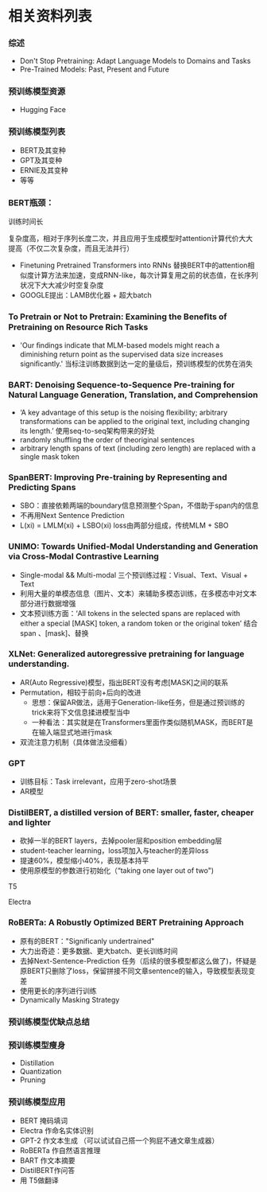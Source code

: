 # 相关资料列表



### 综述
- Don't Stop Pretraining: Adapt Language Models to Domains and Tasks
- Pre-Trained Models: Past, Present and Future

### 预训练模型资源

- Hugging Face


### 预训练模型列表

- BERT及其变种
- GPT及其变种
- ERNIE及其变种
- 等等



### BERT瓶颈：

训练时间长

复杂度高，相对于序列长度二次，并且应用于生成模型时attention计算代价大大提高（不仅二次复杂度，而且无法并行）

- Finetuning Pretrained Transformers into RNNs  替换BERT中的attention相似度计算方法来加速，变成RNN-like，每次计算复用之前的状态值，在长序列状况下大大减少时空复杂度
- GOOGLE提出：LAMB优化器 + 超大batch 



### To Pretrain or Not to Pretrain: Examining the Beneﬁts of Pretraining on Resource Rich Tasks 

- 'Our ﬁndings indicate that MLM-based models might reach a diminishing return point as the supervised data size increases signiﬁcantly.'  当标注训练数据到达一定的量级后，预训练模型的优势在消失

 ### BART: Denoising Sequence-to-Sequence Pre-training for Natural Language Generation, Translation, and Comprehension

- ‘A key advantage of this setup is the noising ﬂexibility; arbitrary transformations can be applied to the original text, including changing its length.’ 使用seq-to-seq架构带来的好处
- randomly shuffling the order of theoriginal sentences
- arbitrary length spans of text (including zero length) are replaced with a single mask token


### SpanBERT: Improving Pre-training by Representing and Predicting Spans
- SBO：直接依赖两端的boundary信息预测整个Span，不借助于span内的信息
- 不再用Next Sentence Prediction
- L(xi) = LMLM(xi) + LSBO(xi) loss由两部分组成，传统MLM + SBO

### UNIMO: Towards Unified-Modal Understanding and Generation via Cross-Modal Contrastive Learning
- Single-modal && Multi-modal 三个预训练过程：Visual、Text、Visual + Text
- 利用大量的单模态信息（图片、文本）来辅助多模态训练，在多模态中对文本部分进行数据增强
- 文本预训练方面：‘All tokens in the selected spans are replaced with either a special [MASK] token, a random token or the original token’ 结合 span 、[mask]、替换



### XLNet: Generalized autoregressive pretraining for language understanding.
- AR(Auto Regressive)模型，指出BERT没有考虑[MASK]之间的联系
- Permutation，相较于前向+后向的改进
  - 思想：保留AR做法，适用于Generation-like任务，但是通过预训练的trick来将下文信息揉进模型当中
  - 一种看法：其实就是在Transformers里面作类似随机MASK，而BERT是在输入端显式地进行mask
- 双流注意力机制（具体做法没细看）

### GPT
- 训练目标：Task irrelevant，应用于zero-shot场景
- AR模型

### DistilBERT, a distilled version of BERT: smaller, faster, cheaper and lighter

- 砍掉一半的BERT layers，去掉pooler层和position embedding层
- student-teacher learning，loss项加入与teacher的差异loss
- 提速60%，模型缩小40%，表现基本持平
- 使用原模型的参数进行初始化（“taking one layer out of two")


T5



Electra



### RoBERTa: A Robustly Optimized BERT Pretraining Approach
- 原有的BERT："Significanly undertrained"
- 大力出奇迹：更多数据、更大batch、更长训练时间
- 去掉Next-Sentence-Prediction 任务（后续的很多模型都这么做了)，怀疑是原BERT只删除了loss，保留拼接不同文章sentence的输入，导致模型表现变差
- 使用更长的序列进行训练
- Dynamically Masking Strategy




### 预训练模型优缺点总结



### 预训练模型瘦身
- Distillation
- Quantization
- Pruning

### 预训练模型应用
- BERT 掩码填词
- Electra 作命名实体识别
- GPT-2 作文本生成 （可以试试自己搭一个狗屁不通文章生成器）
- RoBERTa 作自然语言推理
- BART 作文本摘要
- DistilBERT作问答
- 用 T5做翻译
